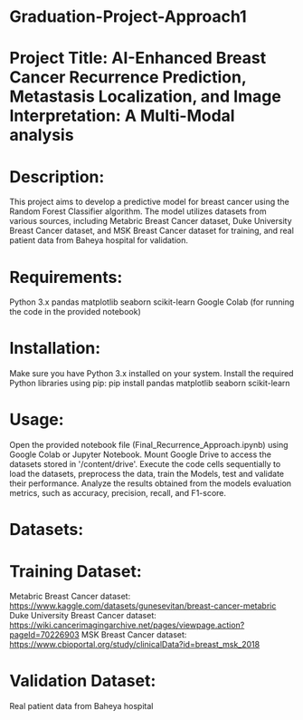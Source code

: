 # Graduation-Project-Approach1

# Project Title: AI-Enhanced Breast Cancer Recurrence Prediction, Metastasis Localization, and Image Interpretation: A Multi-Modal analysis

# Description:
This project aims to develop a predictive model for breast cancer using the Random Forest Classifier algorithm. The model utilizes datasets from various sources, including Metabric Breast Cancer dataset, Duke University Breast Cancer dataset, and MSK Breast Cancer dataset for training, and real patient data from Baheya hospital for validation.

# Requirements:
Python 3.x
pandas
matplotlib
seaborn
scikit-learn
Google Colab (for running the code in the provided notebook)

# Installation:
Make sure you have Python 3.x installed on your system.
Install the required Python libraries using pip:
pip install pandas matplotlib seaborn scikit-learn

# Usage:
Open the provided notebook file (Final_Recurrence_Approach.ipynb) using Google Colab or Jupyter Notebook.
Mount Google Drive to access the datasets stored in '/content/drive'.
Execute the code cells sequentially to load the datasets, preprocess the data, train the Models, test and validate their performance.
Analyze the results obtained from the models evaluation metrics, such as accuracy, precision, recall, and F1-score.

# Datasets:
# Training Dataset:
Metabric Breast Cancer dataset: https://www.kaggle.com/datasets/gunesevitan/breast-cancer-metabric
Duke University Breast Cancer dataset: https://wiki.cancerimagingarchive.net/pages/viewpage.action?pageId=70226903
MSK Breast Cancer dataset: https://www.cbioportal.org/study/clinicalData?id=breast_msk_2018
# Validation Dataset:
Real patient data from Baheya hospital

